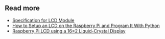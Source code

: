 
## Read more
* [Specification for LCD Module](https://www.openhacks.com/uploadsproductos/eone-1602a1.pdf)
* [How to Setup an LCD on the Raspberry Pi and Program It With Python](http://www.circuitbasics.com/raspberry-pi-lcd-set-up-and-programming-in-python/)
* [Raspberry Pi LCD using a 16×2 Liquid-Crystal Display](https://pimylifeup.com/raspberry-pi-lcd-16x2/)